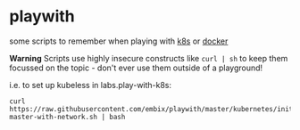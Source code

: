 # playwith
some scripts to remember when playing with [k8s](https://labs.play-with-k8s.com/) or [docker](https://labs.play-with-docker.com/)

**Warning** Scripts use highly insecure constructs like `curl | sh` to keep them focussed on the topic - don't ever use them outside of a playground!

i.e. to set up kubeless in labs.play-with-k8s:

    curl https://raw.githubusercontent.com/embix/playwith/master/kubernetes/init-master-with-network.sh | bash
